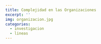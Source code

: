 ```yaml
---
title: Complejidad en las Organizaciones
excerpt: ''
img: organizacion.jpg
categories:
  - investigacion
  - lineas
---
```

